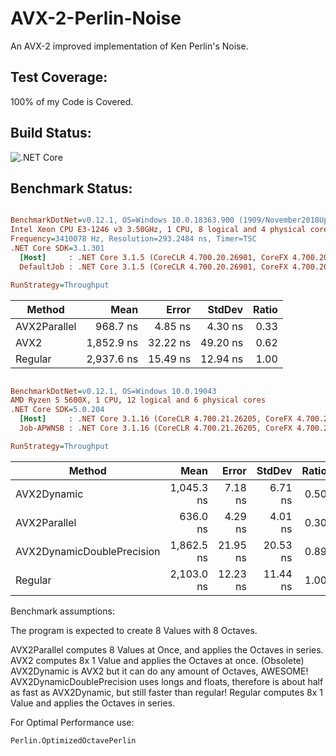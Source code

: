 # AVX-2-Perlin-Noise
An AVX-2 improved implementation of Ken Perlin's Noise.

## Test Coverage:
100% of my Code is Covered.

## Build Status:
![.NET Core](https://github.com/bartimaeusnek/AVX-2-Perlin-Noise/workflows/.NET%20Core/badge.svg)

## Benchmark Status:
``` ini

BenchmarkDotNet=v0.12.1, OS=Windows 10.0.18363.900 (1909/November2018Update/19H2)
Intel Xeon CPU E3-1246 v3 3.50GHz, 1 CPU, 8 logical and 4 physical cores
Frequency=3410078 Hz, Resolution=293.2484 ns, Timer=TSC
.NET Core SDK=3.1.301
  [Host]     : .NET Core 3.1.5 (CoreCLR 4.700.20.26901, CoreFX 4.700.20.27001), X64 RyuJIT
  DefaultJob : .NET Core 3.1.5 (CoreCLR 4.700.20.26901, CoreFX 4.700.20.27001), X64 RyuJIT

RunStrategy=Throughput  

```

|       Method |       Mean |    Error |   StdDev | Ratio |
|------------- |-----------:|---------:|---------:|------:|
| AVX2Parallel |   968.7 ns |  4.85 ns |  4.30 ns |  0.33 |
|         AVX2 | 1,852.9 ns | 32.22 ns | 49.20 ns |  0.62 |
|      Regular | 2,937.6 ns | 15.49 ns | 12.94 ns |  1.00 |

``` ini

BenchmarkDotNet=v0.12.1, OS=Windows 10.0.19043
AMD Ryzen 5 5600X, 1 CPU, 12 logical and 6 physical cores
.NET Core SDK=5.0.204
  [Host]     : .NET Core 3.1.16 (CoreCLR 4.700.21.26205, CoreFX 4.700.21.26205), X64 RyuJIT
  Job-APWNSB : .NET Core 3.1.16 (CoreCLR 4.700.21.26205, CoreFX 4.700.21.26205), X64 RyuJIT

RunStrategy=Throughput  

```
|                     Method |       Mean |    Error |   StdDev | Ratio |
|--------------------------- |-----------:|---------:|---------:|------:|
|                AVX2Dynamic | 1,045.3 ns |  7.18 ns |  6.71 ns |  0.50 |
|               AVX2Parallel |   636.0 ns |  4.29 ns |  4.01 ns |  0.30 |
| AVX2DynamicDoublePrecision | 1,862.5 ns | 21.95 ns | 20.53 ns |  0.89 |
|                    Regular | 2,103.0 ns | 12.23 ns | 11.44 ns |  1.00 |


Benchmark assumptions:

The program is expected to create 8 Values with 8 Octaves.

AVX2Parallel computes 8 Values at Once, and applies the Octaves in series.
AVX2 computes 8x 1 Value and applies the Octaves at once. (Obsolete)
AVX2Dynamic is AVX2 but it can do any amount of Octaves, AWESOME!
AVX2DynamicDoublePrecision uses longs and floats, therefore is about half as fast as AVX2Dynamic,
but still faster than regular!
Regular computes 8x 1 Value and applies the Octaves in series.

For Optimal Performance use:

``Perlin.OptimizedOctavePerlin``